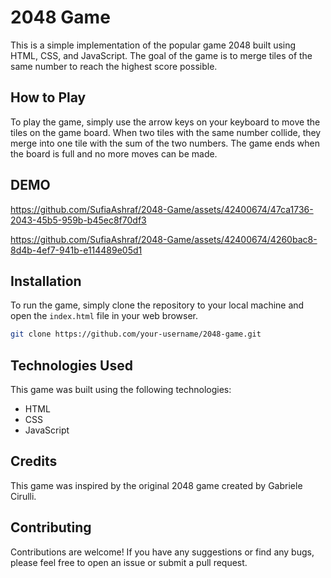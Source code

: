 # 2048 Game

This is a simple implementation of the popular game 2048 built using HTML, CSS, and JavaScript. The goal of the game is to merge tiles of the same number to reach the highest score possible.

## How to Play

To play the game, simply use the arrow keys on your keyboard to move the tiles on the game board. When two tiles with the same number collide, they merge into one tile with the sum of the two numbers. The game ends when the board is full and no more moves can be made.

## DEMO



https://github.com/SufiaAshraf/2048-Game/assets/42400674/47ca1736-2043-45b5-959b-b45ec8f70df3


https://github.com/SufiaAshraf/2048-Game/assets/42400674/4260bac8-8d4b-4ef7-941b-e114489e05d1




## Installation

To run the game, simply clone the repository to your local machine and open the `index.html` file in your web browser.

```bash
git clone https://github.com/your-username/2048-game.git
```

## Technologies Used

This game was built using the following technologies:

- HTML
- CSS
- JavaScript

## Credits

This game was inspired by the original 2048 game created by Gabriele Cirulli.

## Contributing

Contributions are welcome! If you have any suggestions or find any bugs, please feel free to open an issue or submit a pull request.
